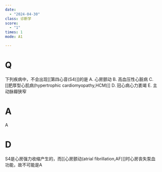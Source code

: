 ```yaml
---
date:
  - "2024-04-30"
class: 诊断学
score:
  - "1"
times: 1
mode: A1

---
```



# Q
下列疾病中，不会出现[[第四心音(S4)]]的是
A. 心房颤动
B. 高血压性心脏病
C. [[肥厚型心肌病(hypertrophic cardiomyopathy,HCM)]]
D. 冠心病心力袤竭 
E. 主动脉瓣狭窄

# A

A



# D
S4是心房强力收缩产生的，而[[心房颤动(atrial fibrillation,AF)]]时心房丧失泵血功能，故不可能是A
